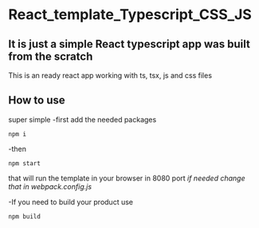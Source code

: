 # React_template_Typescript_CSS_JS


## It is just a simple React typescript app was built from the scratch
This is an ready react app working with ts, tsx, js and css files

## How to use 

super simple 
  -first add the needed packages
```
npm i
```
  -then
```
npm start
```
that will run the template in your browser in 8080 port *if needed change that in webpack.config.js*

  -If you need to build your product use 
```
npm build
```
